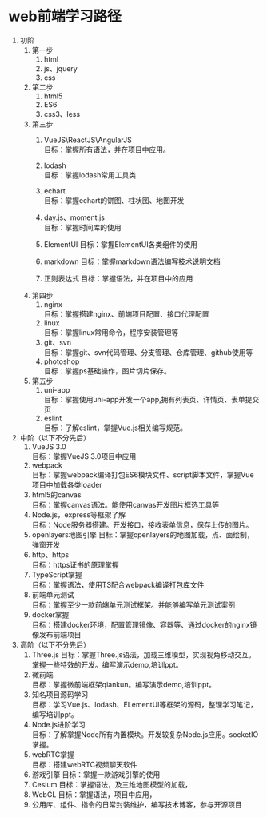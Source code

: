 # web前端学习路径
1. 初阶
    1. 第一步
        1. html   
        2. js、jquery   
        3. css   
    2. 第二步
        1. html5   
        2. ES6   
        3. css3、less
    3. 第三步
        1. VueJS\ReactJS\AngularJS   
            目标：掌握所有语法，并在项目中应用。
        2. lodash   
            目标：掌握lodash常用工具类
        3. echart   
            目标：掌握echart的饼图、柱状图、地图开发
        
        4. day.js、moment.js   
            目标：掌握时间库的使用
        5. ElementUI
            目标：掌握ElementUI各类组件的使用
        6. markdown
            目标：掌握markdown语法编写技术说明文档
        7. 正则表达式
            目标：掌握语法，并在项目中的应用
    4. 第四步
        1. nginx   
           目标：掌握搭建nginx、前端项目配置、接口代理配置
        2. linux   
           目标：掌握linux常用命令，程序安装管理等
        3. git、svn   
           目标：掌握git、svn代码管理、分支管理、仓库管理、github使用等
        4. photoshop   
           目标：掌握ps基础操作，图片切片保存。
    5. 第五步
        1. uni-app   
           目标：掌握使用uni-app开发一个app,拥有列表页、详情页、表单提交页
        2. eslint   
           目标：了解eslint，掌握Vue.js相关编写规范。
2. 中阶（以下不分先后）
    1. VueJS 3.0   
       目标：掌握VueJS 3.0项目中应用
    2. webpack   
       目标：掌握webpack编译打包ES6模块文件、script脚本文件，掌握Vue项目中加载各类loader   
    3. html5的canvas   
       目标：掌握canvas语法。能使用canvas开发图片框选工具等
    4. Node.js，express等框架了解   
       目标：Node服务器搭建。开发接口，接收表单信息，保存上传的图片。
    5. openlayers地图引擎
       目标：掌握openlayers的地图加载，点、面绘制，弹窗开发   
    6. http、https   
       目标：https证书的原理掌握
    7. TypeScript掌握   
       目标：掌握语法，使用TS配合webpack编译打包库文件
    8. 前端单元测试   
       目标：掌握至少一款前端单元测试框架。并能够编写单元测试案例
    9. docker掌握   
       目标：搭建docker环境，配置管理镜像、容器等、通过docker的nginx镜像发布前端项目
3. 高阶（以下不分先后）
    1. Three.js
       目标：掌握Three.js语法，加载三维模型，实现视角移动交互。掌握一些特效的开发。编写演示demo,培训ppt。
    2. 微前端   
       目标：掌握微前端框架qiankun。编写演示demo,培训ppt。   
    3. 知名项目源码学习  
       目标：学习Vue.js、lodash、ELementUI等框架的源码，整理学习笔记，编写培训ppt。
    4. Node.js进阶学习   
       目标：了解掌握Node所有内置模块。开发较复杂Node.js应用。socketIO掌握。
    5. webRTC掌握   
       目标：搭建webRTC视频聊天软件    
    6. 游戏引擎 
       目标：掌握一款游戏引擎的使用
    7. Cesium
       目标：掌握语法，及三维地图模型的加载，
    8. WebGL
       目标：掌握语法，项目中应用，
    9. 公用库、组件、指令的日常封装维护，编写技术博客，参与开源项目
